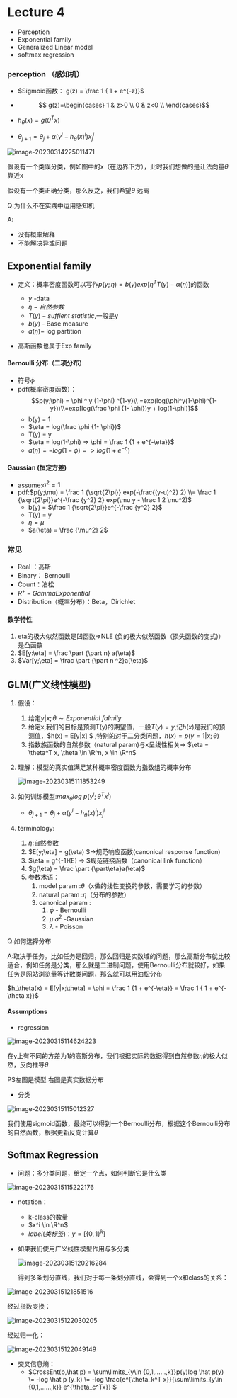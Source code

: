 # Lecture 4 

- Perception
- Exponential family
- Generalized Linear model
- softmax regression



### perception （感知机）

- $Sigmoid函数： g(z) = \frac 1 { 1 + e^{-z}}$
- $$ g(z)=\begin{cases}
  1 & z>0 \\
  0 & z<0 \\ 
  \end{cases}$$

- $h_\theta(x) = g(\theta^Tx)$  

- $\theta_{j + 1} = \theta_j + \alpha (y^i - h_\theta(x)^i)x_j^i$

![image-20230314225011471](C:\Users\12587\AppData\Roaming\Typora\typora-user-images\image-20230314225011471.png)

假设有一个类误分类，例如图中的x（在边界下方），此时我们想做的是让法向量$\theta$靠近x

假设有一个类正确分类，那么反之，我们希望$\theta$ 远离



Q:为什么不在实践中运用感知机

A:

- 没有概率解释
- 不能解决异或问题

## Exponential family

- 定义：概率密度函数可以写作$p(y;\eta) = b(y) exp[\eta^T T(y) - \alpha (\eta)]$的函数
  - $y$ -data
  - $\eta - 自然参数$
  - $T(y) - suffient\ statistic$,一般是y
  - $b(y)$  - Base measure
  - $a(\eta) -$ log partition

- 高斯函数也属于Exp family



#### Bernoulli 分布（二项分布）

- 符号$\phi$
- pdf(概率密度函数）：$$p(y;\phi) = \phi ^ y (1-\phi) ^{1-y}\\ =exp(log(\phi^y(1-\phi)^{1-y}))\\=exp[log(\frac \phi {1- \phi})y + log(1-\phi)]$$
  - b(y) = 1
  - $\eta = log(\frac \phi {1- \phi})$
  - T(y) = y
  - $\eta = log(1-\phi) => \phi = \frac 1 {1 + e^{-\eta}}$
  - $a(\eta) = -log(1-\phi) =>log(1 +e^{-\eta})$



#### Gaussian (恒定方差)

- assume:$\sigma^2 = 1$
- pdf:$p(y;\mu) = \frac 1 {\sqrt{2\pi}} exp(-\frac{(y-u)^2} 2) \\= \frac 1 {\sqrt{2\pi}}e^{-\frac {y^2} 2} exp(\mu y - \frac 1 2 \mu^2)$
  - b(y) = $\frac 1 {\sqrt{2\pi}}e^{-\frac {y^2} 2}$
  - T(y) = y
  - $\eta = \mu$
  - $a(\eta) = \frac {\mu^2} 2$

### 常见

- Real ：高斯
- Binary： Bernoulli
- Count：泊松
- $R^+ -Gamma Exponential$
- Distribution（概率分布）：Beta，Dirichlet 

#### 数学特性

1. eta的极大似然函数是凹函数=>NLE (负的极大似然函数（损失函数的变式)） 是凸函数
2. $E[y:\eta] = \frac \part {\part n} a(\eta)$
3. $Var[y;\eta] = \frac \part {\part n ^2}a(\eta)$



## GLM(广义线性模型)

1. 假设：

   1. 给定$y|x;\theta \sim Exponential\ falmily$
   2. 给定x,我们的目标是预测T(y)的期望值，一般$T(y) = y$,记$h(x)$是我们的预测值，$h(x) = E[y|x] $ ,特别的对于二分类问题，$h(x) = p(y = 1|x;\theta)$
   3. 指数族函数的自然参数（natural param)与x呈线性相关=> $\eta = \theta^T x, \theta \in \R^n, x \in  \R^n$

2. 理解：模型的真实值满足某种概率密度函数为指数组的概率分布

   ![image-20230315111853249](http://typora-yy.oss-cn-hangzhou.aliyuncs.com/img/image-20230315111853249.png)

3. 如何训练模型:$max _\theta log \ p(y^i;\theta^Tx^i)$

   - $\theta_{j + 1} = \theta_j + \alpha (y^i - h_\theta(x)^i)x_j^i$

4. terminology:

   1. $\eta$:自然参数
   2. $E[y;\eta] = g(\eta) $->规范响应函数(canonical response function)
   3. $\eta = g^{-1}(E) -> $规范链接函数（canonical link function）
   4. $g(\eta) = \frac \part {\part\eta}a(\eta)$
   5. 参数术语：
      1. model param :$\theta$（x做的线性变换的参数，需要学习的参数）
      2. natural param :$\eta$（分布的参数）
      3. canonical param : 
         1. $\phi$ - Bernoulli
         2. $\mu\ \sigma^2$ -Gaussian
         3. $\lambda$ - Poisson 

Q:如何选择分布

A:取决于任务。比如任务是回归，那么回归是实数域的问题，那么高斯分布就比较适合，例如任务是分类，那么就是二进制问题，使用Bernoulli分布就较好，如果任务是网站浏览量等计数类问题，那么就可以用泊松分布





$h_\theta(x) = E[y|x;\theta] = \phi = \frac 1 {1 + e^{-\eta}} = \frac 1 { 1 + e^{-\theta x}}$

#### Assumptions

- regression

![image-20230315114624223](http://typora-yy.oss-cn-hangzhou.aliyuncs.com/img/image-20230315114624223.png)

在y上有不同的方差为1的高斯分布，我们根据实际的数据得到自然参数$\eta$的极大似然，反向推导$\theta$



PS左图是模型 右图是真实数据分布

- 分类

![image-20230315115012327](http://typora-yy.oss-cn-hangzhou.aliyuncs.com/img/image-20230315115012327.png)

我们使用sigmoid函数，最终可以得到一个Bernoulli分布，根据这个Bernoulli分布的自然函数，根据更新反向计算$\theta$





## Softmax Regression

- 问题：多分类问题，给定一个点，如何判断它是什么类

![image-20230315115222176](http://typora-yy.oss-cn-hangzhou.aliyuncs.com/img/image-20230315115222176.png)

- notation：
  - k-class的数量
  - $x^i \in \R^n$
  - $label(类标签)： y=[\{0, 1\} ^k]$

- 如果我们使用广义线性模型作用与多分类

  ![image-20230315120216284](http://typora-yy.oss-cn-hangzhou.aliyuncs.com/img/image-20230315120216284.png)

  得到多条划分直线，我们对于每一条划分直线，会得到一个x和class的关系：

![image-20230315121851516](http://typora-yy.oss-cn-hangzhou.aliyuncs.com/img/image-20230315121851516.png)

经过指数变换：

![image-20230315122030205](http://typora-yy.oss-cn-hangzhou.aliyuncs.com/img/image-20230315122030205.png)

经过归一化：

![image-20230315122049149](http://typora-yy.oss-cn-hangzhou.aliyuncs.com/img/image-20230315122049149.png)



- 交叉信息熵：
  - $CrossEnt(p,\hat p) = \sum\limits_{y\in \{0,1,……,k\}}p(y)log \hat p(y) \\= -log \hat p (y_k) \\= -log \frac{e^{\theta_k^T x}}{\sum\limits_{y\in \{0,1,……,k\}} e^{\theta_c^Tx}} $